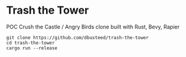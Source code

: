 # Trash the Tower

POC Crush the Castle / Angry Birds clone built with Rust, Bevy, Rapier

```
git clone https://github.com/dbusteed/trash-the-tower
cd trash-the-tower
cargo run --release
```